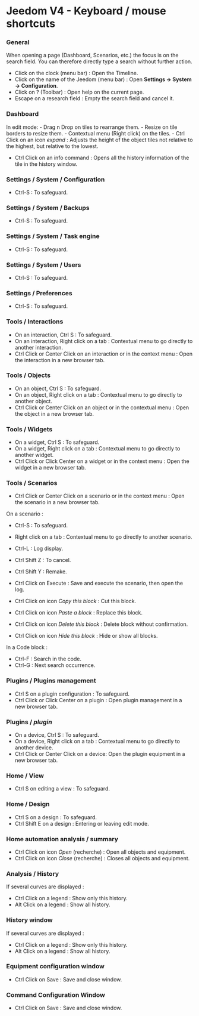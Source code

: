 # Jeedom V4 - Keyboard / mouse shortcuts

### General

When opening a page (Dashboard, Scenarios, etc.) the focus is on the search field. You can therefore directly type a search without further action.

- Click on the clock (menu bar) : Open the Timeline.
- Click on the name of the Jeedom (menu bar) : Open **Settings → System → Configuration**.
- Click on ? (Toolbar) : Open help on the current page.
- Escape on a research field : Empty the search field and cancel it.

### Dashboard

In edit mode: - Drag n Drop on tiles to rearrange them. - Resize on tile borders to resize them. - Contextual menu (Right click) on the tiles. - Ctrl Click on an icon _expand_ : Adjusts the height of the object tiles not relative to the highest, but relative to the lowest.

- Ctrl Click on an info command : Opens all the history information of the tile in the history window.

### Settings / System / Configuration

- Ctrl-S : To safeguard.

### Settings / System / Backups

- Ctrl-S : To safeguard.

### Settings / System / Task engine

- Ctrl-S : To safeguard.

### Settings / System / Users

- Ctrl-S : To safeguard.

### Settings / Preferences

- Ctrl-S : To safeguard.

### Tools / Interactions

- On an interaction, Ctrl S : To safeguard.
- On an interaction, Right click on a tab : Contextual menu to go directly to another interaction.
- Ctrl Click or Center Click on an interaction or in the context menu : Open the interaction in a new browser tab.

### Tools / Objects

- On an object, Ctrl S : To safeguard.
- On an object, Right click on a tab : Contextual menu to go directly to another object.
- Ctrl Click or Center Click on an object or in the contextual menu : Open the object in a new browser tab.

### Tools / Widgets

- On a widget, Ctrl S : To safeguard.
- On a widget, Right click on a tab : Contextual menu to go directly to another widget.
- Ctrl Click or Click Center on a widget or in the context menu : Open the widget in a new browser tab.

### Tools / Scenarios

- Ctrl Click or Center Click on a scenario or in the context menu : Open the scenario in a new browser tab.

On a scenario :

- Ctrl-S : To safeguard.
- Right click on a tab : Contextual menu to go directly to another scenario.
- Ctrl-L : Log display.
- Ctrl Shift Z : To cancel.
- Ctrl Shift Y : Remake.

- Ctrl Click on Execute : Save and execute the scenario, then open the log.
- Ctrl Click on icon _Copy this block_ : Cut this block.
- Ctrl Click on icon _Paste a block_ : Replace this block.
- Ctrl Click on icon _Delete this block_ : Delete block without confirmation.
- Ctrl Click on icon _Hide this block_ : Hide or show all blocks.

In a Code block :

- Ctrl-F : Search in the code.
- Ctrl-G : Next search occurrence.

### Plugins / Plugins management

- Ctrl S on a plugin configuration : To safeguard.
- Ctrl Click or Click Center on a plugin : Open plugin management in a new browser tab.

### Plugins / _plugin_

- On a device, Ctrl S : To safeguard.
- On a device, Right click on a tab : Contextual menu to go directly to another device.
- Ctrl Click or Center Click on a device: Open the plugin equipment in a new browser tab.

### Home / View

- Ctrl S on editing a view : To safeguard.

### Home / Design

- Ctrl S on a design : To safeguard.
- Ctrl Shift E on a design : Entering or leaving edit mode.

### Home automation analysis / summary

- Ctrl Click on icon _Open_ (recherche) : Open all objects and equipment.
- Ctrl Click on icon _Close_ (recherche) : Closes all objects and equipment.

### Analysis / History

If several curves are displayed :

- Ctrl Click on a legend : Show only this history.
- Alt Click on a legend : Show all history.

### History window

If several curves are displayed :

- Ctrl Click on a legend : Show only this history.
- Alt Click on a legend : Show all history.

### Equipment configuration window

- Ctrl Click on Save : Save and close window.

### Command Configuration Window

- Ctrl Click on Save : Save and close window.
